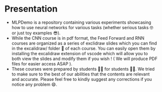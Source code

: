 # Presentation
- MLPDemo is a repository containing various experiments showcasing how to use neural networks for various tasks (whether serious tasks 🤓 or just toy examples 😎).
- While the CNN course is in pdf format, the Feed Forward and RNN courses are organized as a series of exclidraw slides which you can find in the excalidraw/ folder 📁 of each course. You can easily open them by installing the excalidraw extension of vscode which will allow you to both view the slides and modify them if you wish ! ( We will produce PDF files for easier access ASAP ).
- These courses were prepared by students 👨‍🎓 for students 🧑‍🎓. We tried to make sure to the best of our abilities that the contents are relevant and accurate. Please feel free to kindly suggest any corrections if you notice any problem 😄.
